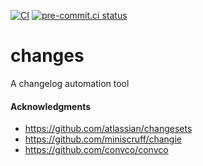 [![CI](https://github.com/kwigley/changes/actions/workflows/ci.yml/badge.svg)](https://github.com/kwigley/changes/actions/workflows/ci.yml)
[![pre-commit.ci status](https://results.pre-commit.ci/badge/github/kwigley/changes/main.svg)](https://results.pre-commit.ci/latest/github/kwigley/changes/main)

# changes

A changelog automation tool

#### Acknowledgments

- https://github.com/atlassian/changesets
- https://github.com/miniscruff/changie
- https://github.com/convco/convco
